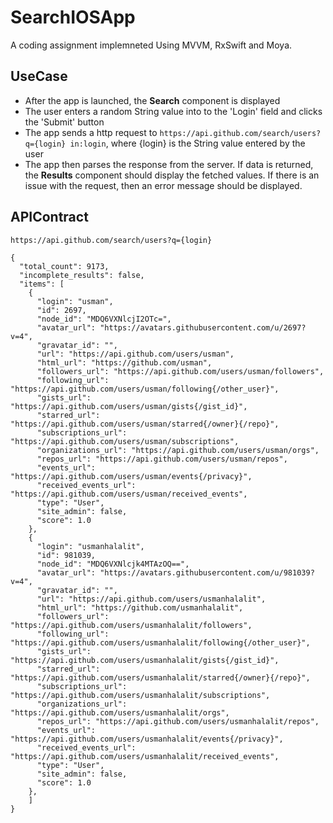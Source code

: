 # SearchIOSApp

A coding assignment implemneted Using MVVM, RxSwift and Moya.

## UseCase

- After the app is launched, the **Search** component is displayed
- The user enters a random String value into to the 'Login' field and clicks the 'Submit' button
- The app sends a http request to `https://api.github.com/search/users?q={login} in:login`, where {login} is the String value entered by the user
- The app then parses the response from the server. If data is returned, the **Results** component should display the fetched values. If there is an issue with the request, then an error message should be displayed.

## APIContract

```
https://api.github.com/search/users?q={login}

{
  "total_count": 9173,
  "incomplete_results": false,
  "items": [
    {
      "login": "usman",
      "id": 2697,
      "node_id": "MDQ6VXNlcjI2OTc=",
      "avatar_url": "https://avatars.githubusercontent.com/u/2697?v=4",
      "gravatar_id": "",
      "url": "https://api.github.com/users/usman",
      "html_url": "https://github.com/usman",
      "followers_url": "https://api.github.com/users/usman/followers",
      "following_url": "https://api.github.com/users/usman/following{/other_user}",
      "gists_url": "https://api.github.com/users/usman/gists{/gist_id}",
      "starred_url": "https://api.github.com/users/usman/starred{/owner}{/repo}",
      "subscriptions_url": "https://api.github.com/users/usman/subscriptions",
      "organizations_url": "https://api.github.com/users/usman/orgs",
      "repos_url": "https://api.github.com/users/usman/repos",
      "events_url": "https://api.github.com/users/usman/events{/privacy}",
      "received_events_url": "https://api.github.com/users/usman/received_events",
      "type": "User",
      "site_admin": false,
      "score": 1.0
    },
    {
      "login": "usmanhalalit",
      "id": 981039,
      "node_id": "MDQ6VXNlcjk4MTAzOQ==",
      "avatar_url": "https://avatars.githubusercontent.com/u/981039?v=4",
      "gravatar_id": "",
      "url": "https://api.github.com/users/usmanhalalit",
      "html_url": "https://github.com/usmanhalalit",
      "followers_url": "https://api.github.com/users/usmanhalalit/followers",
      "following_url": "https://api.github.com/users/usmanhalalit/following{/other_user}",
      "gists_url": "https://api.github.com/users/usmanhalalit/gists{/gist_id}",
      "starred_url": "https://api.github.com/users/usmanhalalit/starred{/owner}{/repo}",
      "subscriptions_url": "https://api.github.com/users/usmanhalalit/subscriptions",
      "organizations_url": "https://api.github.com/users/usmanhalalit/orgs",
      "repos_url": "https://api.github.com/users/usmanhalalit/repos",
      "events_url": "https://api.github.com/users/usmanhalalit/events{/privacy}",
      "received_events_url": "https://api.github.com/users/usmanhalalit/received_events",
      "type": "User",
      "site_admin": false,
      "score": 1.0
    },
    ]
}
```

